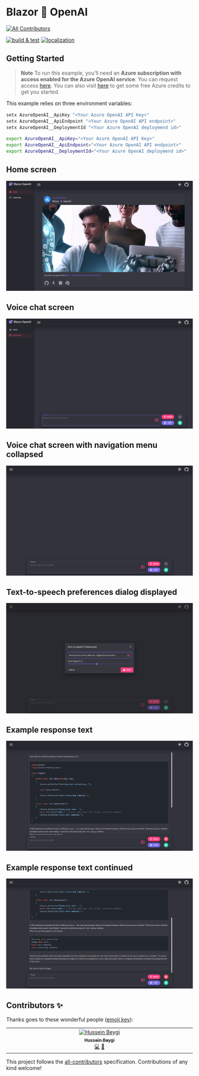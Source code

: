 # Blazor 💜 OpenAI
<!-- ALL-CONTRIBUTORS-BADGE:START - Do not remove or modify this section -->
[![All Contributors](https://img.shields.io/badge/all_contributors-1-orange.svg?style=flat-square)](#contributors-)
<!-- ALL-CONTRIBUTORS-BADGE:END -->

[![build & test](https://github.com/IEvangelist/blazor-azure-openai/actions/workflows/dotnet.yml/badge.svg)](https://github.com/IEvangelist/blazor-azure-openai/actions/workflows/dotnet.yml)
[![localization](https://github.com/IEvangelist/blazor-azure-openai/actions/workflows/localization.yml/badge.svg)](https://github.com/IEvangelist/blazor-azure-openai/actions/workflows/localization.yml)

## Getting Started

> **Note** 
> To run this example, you'll need an **Azure subscription with access enabled for the Azure OpenAI service**. You can request access [here](https://aka.ms/oaiapply). You can also visit [here](https://azure.microsoft.com/free/cognitive-search/) to get some free Azure credits to get you started.

This example relies on three environment variables:

```PowerShell
setx AzureOpenAI__ApiKey "<Your Azure OpenAI API Key>"
setx AzureOpenAI__ApiEndpoint "<Your Azure OpenAI API endpoint>"
setx AzureOpenAI__DeploymentId "<Your Azure OpenAI deploymend id>"
```

```bash
export AzureOpenAI__ApiKey="<Your Azure OpenAI API Key>"
export AzureOpenAI__ApiEndpoint="<Your Azure OpenAI API endpoint>"
export AzureOpenAI__DeploymentId="<Your Azure OpenAI deploymend id>"
```

## Home screen

![Home screen](images/home.png)

## Voice chat screen

![Voice chat screen](images/voice-chat.png)

## Voice chat screen with navigation menu collapsed

![Voice chat screen with navigation menu collapsed](images/drawer-closed.png)

## Text-to-speech preferences dialog displayed

![Text-to-speech preferences dialog](images/tts-dialog.png)

## Example response text

![Example response text](images/response.png)

## Example response text continued

![Example response text continued](images/response-two.png)

## Contributors ✨

Thanks goes to these wonderful people ([emoji key](https://allcontributors.org/docs/en/emoji-key)):

<!-- ALL-CONTRIBUTORS-LIST:START - Do not remove or modify this section -->
<!-- prettier-ignore-start -->
<!-- markdownlint-disable -->
<table>
  <tbody>
    <tr>
      <td align="center" valign="top" width="14.28%"><a href="https://www.linkedin.com/in/husseinbeygi/"><img src="https://avatars.githubusercontent.com/u/15180406?v=4?s=100" width="100px;" alt="Hussein Beygi"/><br /><sub><b>Hussein Beygi</b></sub></a><br /><a href="https://github.com/IEvangelist/blazor-azure-openai/commits?author=Husseinbeygi" title="Code">💻</a> <a href="#ideas-Husseinbeygi" title="Ideas, Planning, & Feedback">🤔</a></td>
    </tr>
  </tbody>
</table>

<!-- markdownlint-restore -->
<!-- prettier-ignore-end -->

<!-- ALL-CONTRIBUTORS-LIST:END -->

This project follows the [all-contributors](https://github.com/all-contributors/all-contributors) specification. Contributions of any kind welcome!
